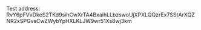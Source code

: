 Test address:
RvY6pFVvDkeS2TKd9sihCwXrTA4BxaihLLbzswoUjXPXLQQzrEx7SStArXQZNR2xSPGvsCwZWybYpHXLKLJW9wr51Xs8wj3km
